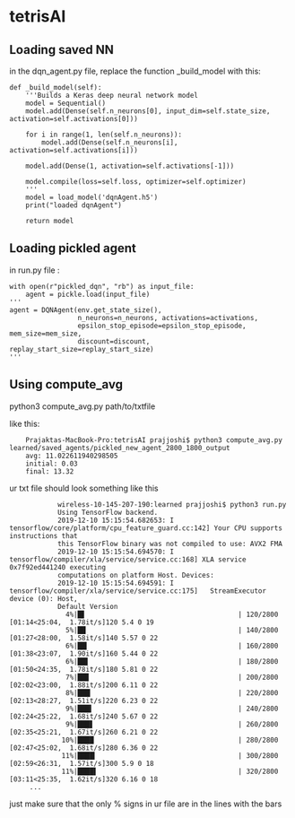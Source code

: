 # tetrisAI

## Loading saved NN

in the dqn_agent.py file, replace the function _build_model with this:


        
    def _build_model(self):
        '''Builds a Keras deep neural network model
        model = Sequential()
        model.add(Dense(self.n_neurons[0], input_dim=self.state_size, activation=self.activations[0]))

        for i in range(1, len(self.n_neurons)):
            model.add(Dense(self.n_neurons[i], activation=self.activations[i]))

        model.add(Dense(1, activation=self.activations[-1]))

        model.compile(loss=self.loss, optimizer=self.optimizer)
        '''
        model = load_model('dqnAgent.h5')
        print("loaded dqnAgent")
        
        return model
## Loading pickled agent
in run.py file :


    with open(r"pickled_dqn", "rb") as input_file:
        agent = pickle.load(input_file)
    '''
    agent = DQNAgent(env.get_state_size(),
                     n_neurons=n_neurons, activations=activations,
                     epsilon_stop_episode=epsilon_stop_episode, mem_size=mem_size,
                     discount=discount, replay_start_size=replay_start_size)
    '''
   
## Using compute_avg
python3 compute_avg.py path/to/txtfile

like this:

        Prajaktas-MacBook-Pro:tetrisAI prajjoshi$ python3 compute_avg.py learned/saved_agents/pickled_new_agent_2800_1800_output
        avg: 11.022611940298505
        initial: 0.03
        final: 13.32


ur txt file should look something like this 


                wireless-10-145-207-190:learned prajjoshi$ python3 run.py
                Using TensorFlow backend.
                2019-12-10 15:15:54.682653: I tensorflow/core/platform/cpu_feature_guard.cc:142] Your CPU supports instructions that 
                this TensorFlow binary was not compiled to use: AVX2 FMA
                2019-12-10 15:15:54.694570: I tensorflow/compiler/xla/service/service.cc:168] XLA service 0x7f92ed441240 executing 
                computations on platform Host. Devices:
                2019-12-10 15:15:54.694591: I tensorflow/compiler/xla/service/service.cc:175]   StreamExecutor device (0): Host, 
                Default Version
                  4%|█▋                                      | 120/2800 [01:14<25:04,  1.78it/s]120 5.4 0 19
                  5%|██                                      | 140/2800 [01:27<28:00,  1.58it/s]140 5.57 0 22
                  6%|██▎                                     | 160/2800 [01:38<23:07,  1.90it/s]160 5.44 0 22
                  6%|██▌                                     | 180/2800 [01:50<24:35,  1.78it/s]180 5.81 0 22
                  7%|██▊                                     | 200/2800 [02:02<23:00,  1.88it/s]200 6.11 0 22
                  8%|███▏                                    | 220/2800 [02:13<28:27,  1.51it/s]220 6.23 0 22
                  9%|███▍                                    | 240/2800 [02:24<25:22,  1.68it/s]240 5.67 0 22
                  9%|███▋                                    | 260/2800 [02:35<25:21,  1.67it/s]260 6.21 0 22
                 10%|████                                    | 280/2800 [02:47<25:02,  1.68it/s]280 6.36 0 22
                 11%|████▎                                   | 300/2800 [02:59<26:31,  1.57it/s]300 5.9 0 18
                 11%|████▌                                   | 320/2800 [03:11<25:35,  1.62it/s]320 6.16 0 18
         ...

just make sure that the only % signs in ur file are in the lines with the bars
